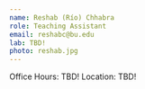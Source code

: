 ```yaml
---
name: Reshab (Río) Chhabra
role: Teaching Assistant
email: reshabc@bu.edu
lab: TBD!
photo: reshab.jpg
---
```


Office Hours: TBD! Location: TBD!
